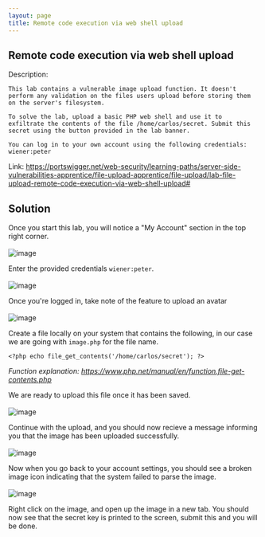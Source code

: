 ```yaml
---
layout: page
title: Remote code execution via web shell upload
---
```

## Remote code execution via web shell upload

Description:
```
This lab contains a vulnerable image upload function. It doesn't perform any validation on the files users upload before storing them on the server's filesystem.

To solve the lab, upload a basic PHP web shell and use it to exfiltrate the contents of the file /home/carlos/secret. Submit this secret using the button provided in the lab banner.

You can log in to your own account using the following credentials: wiener:peter 
```

Link: https://portswigger.net/web-security/learning-paths/server-side-vulnerabilities-apprentice/file-upload-apprentice/file-upload/lab-file-upload-remote-code-execution-via-web-shell-upload#

## Solution
Once you start this lab, you will notice a "My Account" section in the top right corner.<br><br>
![image](https://github.com/user-attachments/assets/9e32b5e5-2816-4d56-97c6-3d0c13164dfc)

Enter the provided credentials ``wiener:peter``.<br><br>
![image](https://github.com/user-attachments/assets/4271ec78-b8e6-487b-8e73-e23173ba5b35)

Once you're logged in, take note of the feature to upload an avatar<br><br>
![image](https://github.com/user-attachments/assets/e11fd2b5-6134-4d84-92d3-acb9e817cb5e)

Create a file locally on your system that contains the following, in our case we are going with `image.php` for the file name.
```
<?php echo file_get_contents('/home/carlos/secret'); ?>
```
<i>Function explanation: https://www.php.net/manual/en/function.file-get-contents.php</i>

We are ready to upload this file once it has been saved.<br><br>
![image](https://github.com/user-attachments/assets/501e548f-7198-4460-8269-15a9a9c3e926)

Continue with the upload, and you should now recieve a message informing you that the image has been uploaded
successfully.<br><br>
![image](https://github.com/user-attachments/assets/40860b38-2bb4-47c4-82e3-b7a46e0da2fb)

Now when you go back to your account settings, you should see a broken image icon indicating
that the system failed to parse the image.<br><br>
![image](https://github.com/user-attachments/assets/a548c76e-dd5b-4785-b548-933135851fa4)

Right click on the image, and open up the image in a new tab.
You should now see that the secret key is printed to the screen, submit this and you will be done.




